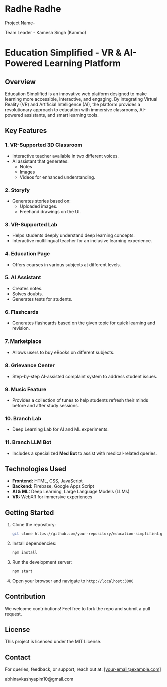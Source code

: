 # Radhe Radhe
Project Name- 

Team Leader - Kamesh Singh (Kammo)
# Education Simplified - VR & AI-Powered Learning Platform

## Overview

Education Simplified is an innovative web platform designed to make learning more accessible, interactive, and engaging. By integrating Virtual Reality (VR) and Artificial Intelligence (AI), the platform provides a revolutionary approach to education with immersive classrooms, AI-powered assistants, and smart learning tools.

## Key Features

### **1. VR-Supported 3D Classroom**

- Interactive teacher available in two different voices.
- AI assistant that generates:
  - Notes
  - Images
  - Videos for enhanced understanding.

### **2. Storyfy**

- Generates stories based on:
  - Uploaded images.
  - Freehand drawings on the UI.

### **3. VR-Supported Lab**

- Helps students deeply understand deep learning concepts.
- Interactive multilingual teacher for an inclusive learning experience.

### **4. Education Page**

- Offers courses in various subjects at different levels.

### **5. AI Assistant**

- Creates notes.
- Solves doubts.
- Generates tests for students.

### **6. Flashcards**

- Generates flashcards based on the given topic for quick learning and revision.

### **7. Marketplace**

- Allows users to buy eBooks on different subjects.

### **8. Grievance Center**

- Step-by-step AI-assisted complaint system to address student issues.

### **9. Music Feature**

- Provides a collection of tunes to help students refresh their minds before and after study sessions.

### **10. Branch Lab**

- Deep Learning Lab for AI and ML experiments.

### **11. Branch LLM Bot**

- Includes a specialized **Med Bot** to assist with medical-related queries.

## Technologies Used

- **Frontend:** HTML, CSS, JavaScript
- **Backend:** Firebase, Google Apps Script
- **AI & ML:** Deep Learning, Large Language Models (LLMs)
- **VR:** WebXR for immersive experiences

## Getting Started

1. Clone the repository:
   ```sh
   git clone https://github.com/your-repository/education-simplified.git
   ```
2. Install dependencies:
   ```sh
   npm install
   ```
3. Run the development server:
   ```sh
   npm start
   ```
4. Open your browser and navigate to `http://localhost:3000`

## Contribution

We welcome contributions! Feel free to fork the repo and submit a pull request.

## License

This project is licensed under the MIT License.

## Contact

For queries, feedback, or support, reach out at: [[your-email@example.com](abhinavkashyapm10@example.com)]

abhinavkashyaplm10\@gmail.com


